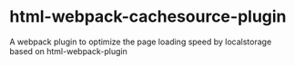 # html-webpack-cachesource-plugin
A webpack plugin to optimize the page loading speed by localstorage based on html-webpack-plugin
